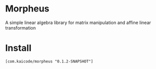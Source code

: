 # Morpheus

A simple linear algebra library for matrix manipulation and affine linear transformation

# Install

    [com.kaicode/morpheus "0.1.2-SNAPSHOT"]
